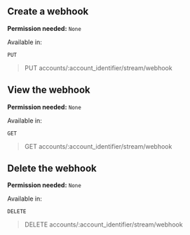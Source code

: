 ## Create a webhook

**Permission needed:** `None`

Available in:



`PUT` 

> PUT accounts/:account_identifier/stream/webhook


## View the webhook

**Permission needed:** `None`

Available in:



`GET` 

> GET accounts/:account_identifier/stream/webhook


## Delete the webhook

**Permission needed:** `None`

Available in:



`DELETE` 

> DELETE accounts/:account_identifier/stream/webhook

